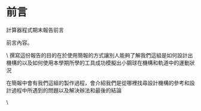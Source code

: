前言
===

計算器程式期末報告前言

前言內容。

\ 
撰寫這份報告的目的在於使用簡報的方式讓別人能夠了解我們這組是如何設計出機構的以及如何使用本學期所學的工具成功模擬出小鋼球在機構和軌道中的運動狀況

在簡報中會有我們這組的製作過程，會介紹我們是從哪裡找尋設計機構的參考和設計過程中所遇到的問題以及解決辦法和最後的結論


\ 


